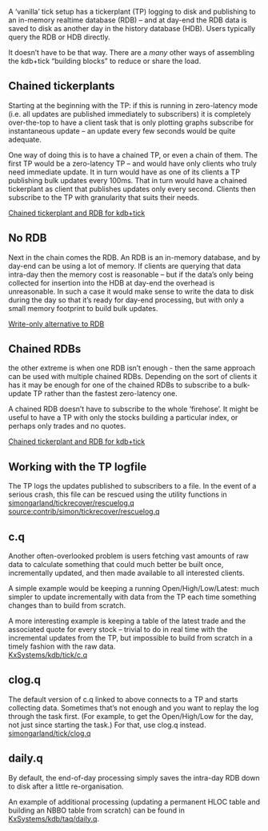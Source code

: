 A ‘vanilla’ tick setup has a tickerplant (TP) logging to disk and publishing to an in-memory realtime database (RDB) – and at day-end the RDB data is saved to disk as another day in the history database (HDB). Users typically query the RDB or HDB directly.

It doesn’t have to be that way. There are a _many_ other ways of assembling the kdb+tick “building blocks” to reduce or share the load.


## Chained tickerplants

Starting at the beginning with the TP: if this is running in zero-latency mode (i.e. all updates are published immediately to subscribers) it is completely over-the-top to have a client task that is only plotting graphs subscribe for instantaneous update – an update every few seconds would be quite adequate.

One way of doing this is to have a chained TP, or even a chain of them. The first TP would be a zero-latency TP – and would have only clients who truly need immediate update. It in turn would have as one of its clients a TP publishing bulk updates every 100ms. That in turn would have a chained tickerplant as client that publishes updates only every second. Clients then subscribe to the TP with granularity that suits their needs. 

<i class="far fa-hand-point-right"></i> [Chained tickerplant and RDB for kdb+tick](chained-tickerplant/)


## No RDB

Next in the chain comes the RDB. An RDB is an in-memory database, and by day-end can be using a lot of memory. If clients are querying that data intra-day then the memory cost is reasonable – but if the data’s only being collected for insertion into the HDB at day-end the overhead is unreasonable. In such a case it would make sense to write the data to disk during the day so that it’s ready for day-end processing, but with only a small memory footprint to build bulk updates.

<i class="far fa-hand-point-right"></i> [Write-only alternative to RDB](w-q)

## Chained RDBs

the other extreme is when one RDB isn’t enough - then the same approach can be used with multiple chained RDBs. Depending on the sort of clients it has it may be enough for one of the chained RDBs to subscribe to a bulk-update TP rather than the fastest zero-latency one.

A chained RDB doesn’t have to subscribe to the whole ‘firehose’. It might be useful to have a TP with only the stocks building a particular index, or perhaps only trades and no quotes.

<i class="far fa-hand-point-right"></i> [Chained tickerplant and RDB for kdb+tick](chained-tickerplant/)


## Working with the TP logfile

The TP logs the updates published to subscribers to a file. In the event of a serious crash, this file can be rescued using the utility functions in <i class="fab fa-github"></i> [simongarland/tickrecover/rescuelog.q](https://github.com/simongarland/tickrecover/blob/master/rescuelog.q)
 <source:contrib/simon/tickrecover/rescuelog.q>


## c.q

Another often-overlooked problem is users fetching vast amounts of raw data to calculate something that could much better be built once, incrementally updated, and then made available to all interested clients. 

A simple example would be keeping a running Open/High/Low/Latest: much simpler to update incrementally with data from the TP each time something changes than to build from scratch. 

A more interesting example is keeping a table of the latest trade and the associated quote for every stock – trivial to do in real time with the incremental updates from the TP, but impossible to build from scratch in a timely fashion with the raw data.  
<i class="fab fa-github"></i> [KxSystems/kdb/tick/c.q](https://github.com/KxSystems/kdb/blob/master/tick/c.q)


## clog.q

The default version of c.q linked to above connects to a TP and starts collecting data. Sometimes that’s not enough and you want to replay the log through the task first. (For example, to get the Open/High/Low for the day, not just since starting the task.) For that, use clog.q instead.  
<i class="fab fa-github"></i> [simongarland/tick/clog.q](https://github.com/simongarland/tick/blob/master/clog.q)


## daily.q

By default, the end-of-day processing simply saves the intra-day RDB down to disk after a little re-organisation. 

An example of additional processing (updating a permanent HLOC table and building an NBBO table from scratch) can be found in
<i class="fab fa-github"></i> [KxSystems/kdb/taq/daily.q](https://github.com/simongarland/tick/blob/master/clog.q). 
